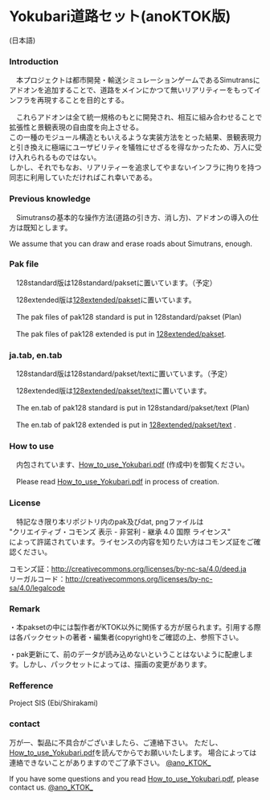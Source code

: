 # Yokubari道路セット(anoKTOK版)

(日本語)

### Introduction
　本プロジェクトは都市開発・輸送シミュレーションゲームであるSimutransにアドオンを追加することで、道路をメインにかつて無いリアリティーをもってインフラを再現することを目的とする。

　これらアドオンは全て統一規格のもとに開発され、相互に組み合わせることで拡張性と景観表現の自由度を向上させる。  
この一種のモジュール構造ともいえるような実装方法をとった結果、景観表現力と引き換えに極端にユーザビリティを犠牲にせざるを得なかったため、万人に受け入れられるものではない。  
しかし、それでもなお、リアリティーを追求してやまないインフラに拘りを持つ同志に利用していただければこれ幸いである。  


### Previous knowledge
　Simutransの基本的な操作方法(道路の引き方、消し方)、アドオンの導入の仕方は既知とします。

 We assume that you can draw and erase roads about Simutrans, enough.  

### Pak file
　128standard版は128standard/paksetに置いています。（予定）

　128extended版は[128extended/pakset](https://github.com/anoKTOK/Yokubari_roads_set_ver_anoKTOK/tree/main/128extended/pakset)に置いています。

　The pak files of pak128 standard is put in 128standard/pakset (Plan)

　The pak files of pak128 extended is put in [128extended/pakset](https://github.com/anoKTOK/Yokubari_roads_set_ver_anoKTOK/tree/main/128extended/pakset).

### ja.tab, en.tab
　128standard版は128standard/pakset/textに置いています。（予定）

　128extended版は[128extended/pakset/text](https://github.com/anoKTOK/Yokubari_roads_set_ver_anoKTOK/tree/main/128extended/pakset/text)に置いています。

　The en.tab of pak128 standard is put in 128standard/pakset/text (Plan)

　The en.tab of pak128 extended is put in [128extended/pakset/text](https://github.com/anoKTOK/Yokubari_roads_set_ver_anoKTOK/tree/main/128extended/pakset/text) .

### How to use
　内包されています、[How_to_use_Yokubari.pdf](https://github.com/anoKTOK/Yokubari_roads_set_ver_anoKTOK/blob/main/How_to_use/How_to_use_Yokubari.pdf) (作成中)を御覧ください。

　Please read [How_to_use_Yokubari.pdf](https://github.com/anoKTOK/Yokubari_roads_set_ver_anoKTOK/blob/main/How_to_use/How_to_use_Yokubari.pdf) in process of creation.

### License
　特記なき限り本リポジトリ内のpak及びdat, pngファイルは  
"クリエイティブ・コモンズ 表示 - 非営利 - 継承 4.0 国際 ライセンス"  
によって許諾されています。ライセンスの内容を知りたい方はコモンズ証をご確認ください。

コモンズ証：http://creativecommons.org/licenses/by-nc-sa/4.0/deed.ja  
リーガルコード：http://creativecommons.org/licenses/by-nc-sa/4.0/legalcode  

### Remark
・本paksetの中には製作者がKTOK以外に関係する方が居られます。引用する際は各パックセットの著者・編集者(copyright)をご確認の上、参照下さい。

・pak更新にて、前のデータが読み込めないということはないように配慮します。しかし、パックセットによっては、描画の変更があります。


### Refference
Project SIS (Ebi/Shirakami)


### contact
万が一、製品に不具合がございましたら、ご連絡下さい。
ただし、[How_to_use_Yokubari.pdf](https://github.com/anoKTOK/Yokubari_roads_set_ver_anoKTOK/blob/main/How_to_use/How_to_use_Yokubari.pdf)を読んでからでお願いいたします。
場合によっては連絡できないことがありますのでご了承下さい。
[@ano_KTOK_](https://twitter.com/ano_KTOK_)

If you have some questions and
you read [How_to_use_Yokubari.pdf](https://github.com/anoKTOK/Yokubari_roads_set_ver_anoKTOK/blob/main/How_to_use/How_to_use_Yokubari.pdf),
please contact us.
[@ano_KTOK_](https://twitter.com/ano_KTOK_)
